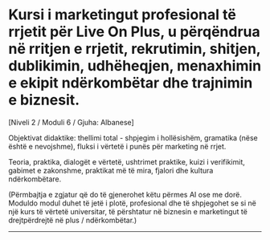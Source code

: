 # Kursi i marketingut profesional të rrjetit për Live On Plus, u përqëndrua në rritjen e rrjetit, rekrutimin, shitjen, dublikimin, udhëheqjen, menaxhimin e ekipit ndërkombëtar dhe trajnimin e biznesit.


[Niveli 2 / Moduli 6 / Gjuha: Albanese]

Objektivat didaktike: thellimi total - shpjegim i hollësishëm, gramatika (nëse është e nevojshme), fluksi i vërtetë i punës për marketing në rrjet.

Teoria, praktika, dialogët e vërtetë, ushtrimet praktike, kuizi i verifikimit, gabimet e zakonshme, praktikat më të mira, fjalori dhe kultura ndërkombëtare.


(Përmbajtja e zgjatur që do të gjenerohet këtu përmes AI ose me dorë. Moduldo modul duhet të jetë i plotë, profesional dhe të shpjegohet se si në një kurs të vërtetë universitar, të përshtatur në biznesin e marketingut të drejtpërdrejtë në plus / ndërkombëtar.)

---